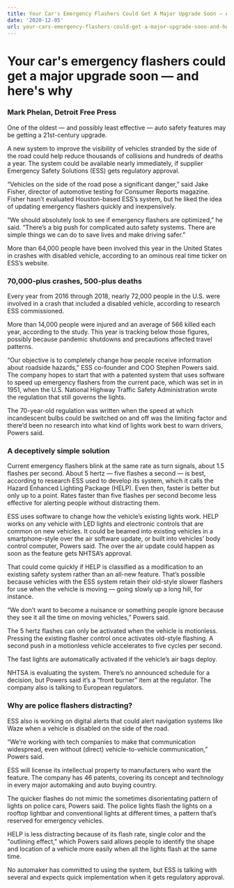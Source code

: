 ```yaml
---
title: Your Car's Emergency Flashers Could Get A Major Upgrade Soon — And Here's Why
date: '2020-12-05'
url: your-cars-emergency-flashers-could-get-a-major-upgrade-soon-and-heres-why
---
```

# Your car's emergency flashers could get a major upgrade soon — and here's why
### Mark Phelan, Detroit Free Press

One of the oldest — and possibly least effective — auto safety features may be getting a 21st-century upgrade.

A new system to improve the visibility of vehicles stranded by the side of the road could help reduce thousands of collisions and hundreds of deaths a year. The system could be available nearly immediately, if supplier Emergency Safety Solutions (ESS) gets regulatory approval.

“Vehicles on the side of the road pose a significant danger,” said Jake Fisher, director of automotive testing for Consumer Reports magazine. Fisher hasn’t evaluated Houston-based ESS’s system, but he liked the idea of updating emergency flashers quickly and inexpensively.

“We should absolutely look to see if emergency flashers are optimized,” he said. “There’s a big push for complicated auto safety systems. There are simple things we can do to save lives and make driving safer.”

More than 64,000 people have been involved this year in the United States in crashes with disabled vehicle, according to an ominous real time ticker on ESS’s website.

### 70,000-plus crashes, 500-plus deaths

Every year from 2016 through 2018, nearly 72,000 people in the U.S. were involved in a crash that included a disabled vehicle, according to research ESS commissioned.

More than 14,000 people were injured and an average of 566 killed each year, according to the study. This year is tracking below those figures, possibly because pandemic shutdowns and precautions affected travel patterns.

“Our objective is to completely change how people receive information about roadside hazards,” ESS co-founder and COO Stephen Powers said. The company hopes to start that with a patented system that uses software to speed up emergency flashers from the current pace, which was set in in 1951, when the U.S. National Highway Traffic Safety Administration wrote the regulation that still governs the lights.

The 70-year-old regulation was written when the speed at which incandescent bulbs could be switched on and off was the limiting factor and there’d been no research into what kind of lights work best to warn drivers, Powers said.

### A deceptively simple solution

Current emergency flashers blink at the same rate as turn signals, about 1.5 flashes per second. About 5 hertz — five flashes a second — is best, according to research ESS used to develop its system, which it calls the Hazard Enhanced Lighting Package (HELP). Even then, faster is better but only up to a point. Rates faster than five flashes per second become less effective for alerting people without distracting them.

ESS uses software to change how the vehicle’s existing lights work. HELP works on any vehicle with LED lights and electronic controls that are common on new vehicles. It could be beamed into existing vehicles in a smartphone-style over the air software update, or built into vehicles’ body control computer, Powers said. The over the air update could happen as soon as the feature gets NHTSA’s approval.

That could come quickly if HELP is classified as a modification to an existing safety system rather than an all-new feature. That’s possible because vehicles with the ESS system retain their old-style slower flashers for use when the vehicle is moving — going slowly up a long hill, for instance.

“We don’t want to become a nuisance or something people ignore because they see it all the time on moving vehicles,” Powers said.

The 5 hertz flashes can only be activated when the vehicle is motionless. Pressing the existing flasher control once activates old-style flashing. A second push in a motionless vehicle accelerates to five cycles per second.

The fast lights are automatically activated if the vehicle’s air bags deploy.

NHTSA is evaluating the system. There’s no announced schedule for a decision, but Powers said it’s a “front burner” item at the regulator. The company also is talking to European regulators.

### Why are police flashers distracting?

ESS also is working on digital alerts that could alert navigation systems like Waze  when a vehicle is disabled on the side of the road.

“We’re working with tech companies to make that communication widespread, even without (direct) vehicle-to-vehicle communication,” Powers said.

ESS will license its intellectual property to manufacturers who want the feature. The company has 46 patents, covering its concept and technology in every major automaking and auto buying country.

The quicker flashes do not mimic the sometimes disorientating pattern of lights on police cars, Powers said. The police lights flash the lights on a rooftop lightbar and conventional lights at different times, a pattern that’s reserved for emergency vehicles.

HELP is less distracting because of its flash rate, single color and the "outlining effect," which Powers said allows people to identify the shape and location of a vehicle more easily when all the lights flash at the same time.

No automaker has committed to using the system, but ESS is talking with several and expects quick implementation when it gets regulatory approval.

